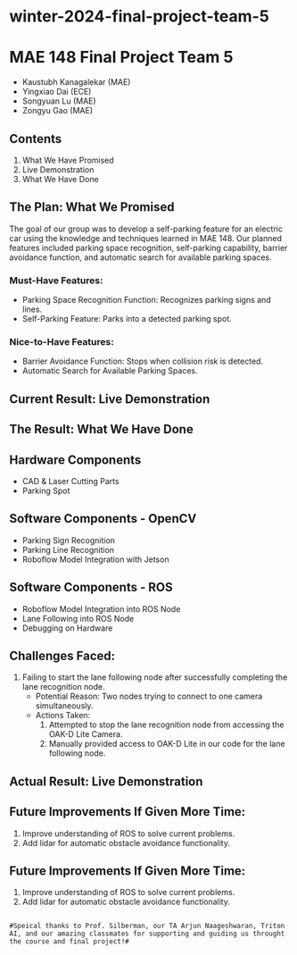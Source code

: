 # winter-2024-final-project-team-5
# MAE 148 Final Project Team 5

- Kaustubh Kanagalekar (MAE)
- Yingxiao Dai (ECE)
- Songyuan Lu (MAE)
- Zongyu Gao (MAE)

## Contents
1. What We Have Promised
2. Live Demonstration
3. What We Have Done

## The Plan: What We Promised
The goal of our group was to develop a self-parking feature for an electric car using the knowledge and techniques learned in MAE 148. Our planned features included parking space recognition, self-parking capability, barrier avoidance function, and automatic search for available parking spaces.

### Must-Have Features:
- Parking Space Recognition Function: Recognizes parking signs and lines.
- Self-Parking Feature: Parks into a detected parking spot.

### Nice-to-Have Features:
- Barrier Avoidance Function: Stops when collision risk is detected.
- Automatic Search for Available Parking Spaces.

## Current Result: Live Demonstration

## The Result: What We Have Done

## Hardware Components
- CAD & Laser Cutting Parts
- Parking Spot

## Software Components - OpenCV
- Parking Sign Recognition
- Parking Line Recognition
- Roboflow Model Integration with Jetson

## Software Components - ROS
- Roboflow Model Integration into ROS Node
- Lane Following into ROS Node
- Debugging on Hardware

## Challenges Faced:

1. Failing to start the lane following node after successfully completing the lane recognition node.
   - Potential Reason:
     Two nodes trying to connect to one camera simultaneously.
   - Actions Taken:
     1. Attempted to stop the lane recognition node from accessing the OAK-D Lite Camera.
     2. Manually provided access to OAK-D Lite in our code for the lane following node.

## Actual Result: Live Demonstration

## Future Improvements If Given More Time:

1. Improve understanding of ROS to solve current problems.
2. Add lidar for automatic obstacle avoidance functionality.

## Future Improvements If Given More Time:

1. Improve understanding of ROS to solve current problems.
2. Add lidar for automatic obstacle avoidance functionality.

```

#Speical thanks to Prof. Silberman, our TA Arjun Naageshwaran, Triton AI, and our amazing classmates for supporting and guiding us throught the course and final project!#
